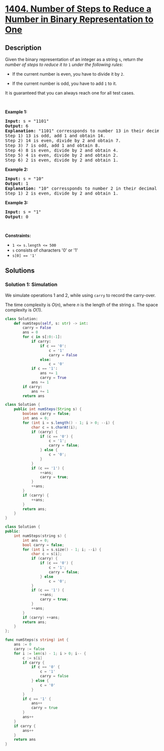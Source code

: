 # [1404. Number of Steps to Reduce a Number in Binary Representation to One](https://leetcode.com/problems/number-of-steps-to-reduce-a-number-in-binary-representation-to-one)


## Description

<p>Given the binary representation of an integer as a string <code>s</code>, return <em>the number of steps to reduce it to </em><code>1</code><em> under the following rules</em>:</p>

<ul>
	<li>
	<p>If the current number is even, you have to divide it by <code>2</code>.</p>
	</li>
	<li>
	<p>If the current number is odd, you have to add <code>1</code> to it.</p>
	</li>
</ul>

<p>It is guaranteed that you can always reach one for all test cases.</p>

<p>&nbsp;</p>
<p><strong class="example">Example 1:</strong></p>

<pre>
<strong>Input:</strong> s = &quot;1101&quot;
<strong>Output:</strong> 6
<strong>Explanation:</strong> &quot;1101&quot; corressponds to number 13 in their decimal representation.
Step 1) 13 is odd, add 1 and obtain 14.&nbsp;
Step 2) 14 is even, divide by 2 and obtain 7.
Step 3) 7 is odd, add 1 and obtain 8.
Step 4) 8 is even, divide by 2 and obtain 4.&nbsp; 
Step 5) 4 is even, divide by 2 and obtain 2.&nbsp;
Step 6) 2 is even, divide by 2 and obtain 1.&nbsp; 
</pre>

<p><strong class="example">Example 2:</strong></p>

<pre>
<strong>Input:</strong> s = &quot;10&quot;
<strong>Output:</strong> 1
<strong>Explanation:</strong> &quot;10&quot; corressponds to number 2 in their decimal representation.
Step 1) 2 is even, divide by 2 and obtain 1.&nbsp; 
</pre>

<p><strong class="example">Example 3:</strong></p>

<pre>
<strong>Input:</strong> s = &quot;1&quot;
<strong>Output:</strong> 0
</pre>

<p>&nbsp;</p>
<p><strong>Constraints:</strong></p>

<ul>
	<li><code>1 &lt;= s.length&nbsp;&lt;= 500</code></li>
	<li><code>s</code> consists of characters &#39;0&#39; or &#39;1&#39;</li>
	<li><code>s[0] == &#39;1&#39;</code></li>
</ul>

## Solutions

### Solution 1: Simulation

We simulate operations $1$ and $2$, while using `carry` to record the carry-over.

The time complexity is $O(n)$, where $n$ is the length of the string $s$. The space complexity is $O(1)$.

<!-- tabs:start -->

```python
class Solution:
    def numSteps(self, s: str) -> int:
        carry = False
        ans = 0
        for c in s[:0:-1]:
            if carry:
                if c == '0':
                    c = '1'
                    carry = False
                else:
                    c = '0'
            if c == '1':
                ans += 1
                carry = True
            ans += 1
        if carry:
            ans += 1
        return ans
```

```java
class Solution {
    public int numSteps(String s) {
        boolean carry = false;
        int ans = 0;
        for (int i = s.length() - 1; i > 0; --i) {
            char c = s.charAt(i);
            if (carry) {
                if (c == '0') {
                    c = '1';
                    carry = false;
                } else {
                    c = '0';
                }
            }
            if (c == '1') {
                ++ans;
                carry = true;
            }
            ++ans;
        }
        if (carry) {
            ++ans;
        }
        return ans;
    }
}
```

```cpp
class Solution {
public:
    int numSteps(string s) {
        int ans = 0;
        bool carry = false;
        for (int i = s.size() - 1; i; --i) {
            char c = s[i];
            if (carry) {
                if (c == '0') {
                    c = '1';
                    carry = false;
                } else
                    c = '0';
            }
            if (c == '1') {
                ++ans;
                carry = true;
            }
            ++ans;
        }
        if (carry) ++ans;
        return ans;
    }
};
```

```go
func numSteps(s string) int {
	ans := 0
	carry := false
	for i := len(s) - 1; i > 0; i-- {
		c := s[i]
		if carry {
			if c == '0' {
				c = '1'
				carry = false
			} else {
				c = '0'
			}
		}
		if c == '1' {
			ans++
			carry = true
		}
		ans++
	}
	if carry {
		ans++
	}
	return ans
}
```

<!-- tabs:end -->

<!-- end -->

